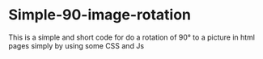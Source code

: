 # Simple-90-image-rotation
This is a simple and short code for do a rotation of 90° to a picture in html pages simply by using some CSS and Js
